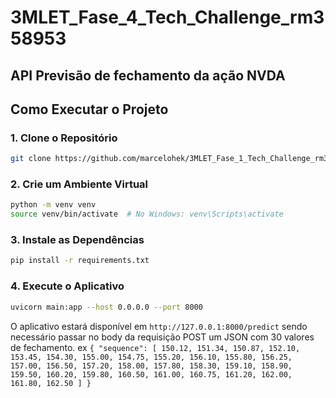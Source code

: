 # 3MLET_Fase_4_Tech_Challenge_rm358953


## API Previsão de fechamento da ação NVDA


## Como Executar o Projeto

### 1. Clone o Repositório

```bash
git clone https://github.com/marcelohek/3MLET_Fase_1_Tech_Challenge_rm358953.git
```

### 2. Crie um Ambiente Virtual

```bash
python -m venv venv
source venv/bin/activate  # No Windows: venv\Scripts\activate
```

### 3. Instale as Dependências

```bash
pip install -r requirements.txt
```

### 4. Execute o Aplicativo

```bash
uvicorn main:app --host 0.0.0.0 --port 8000
```

O aplicativo estará disponível em `http://127.0.0.1:8000/predict` 
sendo necessário passar no body da requisição POST um JSON com 30 valores de fechamento. ex 
`{
    "sequence": [
        150.12,
        151.34,
        150.87,
        152.10,
        153.45,
        154.30,
        155.00,
        154.75,
        155.20,
        156.10,
        155.80,
        156.25,
        157.00,
        156.50,
        157.20,
        158.00,
        157.80,
        158.30,
        159.10,
        158.90,
        159.50,
        160.20,
        159.80,
        160.50,
        161.00,
        160.75,
        161.20,
        162.00,
        161.80,
        162.50
    ]
}`
